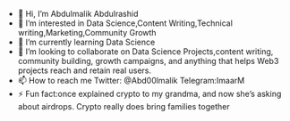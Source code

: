 - 👋 Hi, I’m Abdulmalik Abdulrashid 
- 👀 I’m interested in Data Science,Content Writing,Technical writing,Marketing,Community Growth 
- 🌱 I’m currently learning Data Science
- 💞️ I’m looking to collaborate on Data Science Projects,content writing, community building, growth campaigns, and anything that helps Web3 projects reach and retain real users.
- 📫 How to reach me Twitter: @Abd00lmalik Telegram:ImaarM
- ⚡ Fun fact:once explained crypto to my grandma, and now she’s asking about airdrops. Crypto really does bring families together

<!---
KNKDJWI/KNKDJWI is a ✨ special ✨ repository because its `README.md` (this file) appears on your GitHub profile.
You can click the Preview link to take a look at your changes.
--->
